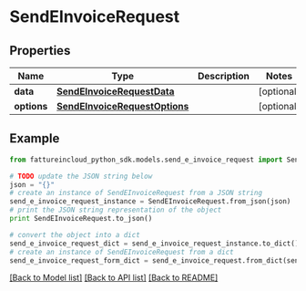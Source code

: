 # SendEInvoiceRequest


## Properties

Name | Type | Description | Notes
------------ | ------------- | ------------- | -------------
**data** | [**SendEInvoiceRequestData**](SendEInvoiceRequestData.md) |  | [optional] 
**options** | [**SendEInvoiceRequestOptions**](SendEInvoiceRequestOptions.md) |  | [optional] 

## Example

```python
from fattureincloud_python_sdk.models.send_e_invoice_request import SendEInvoiceRequest

# TODO update the JSON string below
json = "{}"
# create an instance of SendEInvoiceRequest from a JSON string
send_e_invoice_request_instance = SendEInvoiceRequest.from_json(json)
# print the JSON string representation of the object
print SendEInvoiceRequest.to_json()

# convert the object into a dict
send_e_invoice_request_dict = send_e_invoice_request_instance.to_dict()
# create an instance of SendEInvoiceRequest from a dict
send_e_invoice_request_form_dict = send_e_invoice_request.from_dict(send_e_invoice_request_dict)
```
[[Back to Model list]](../README.md#documentation-for-models) [[Back to API list]](../README.md#documentation-for-api-endpoints) [[Back to README]](../README.md)



